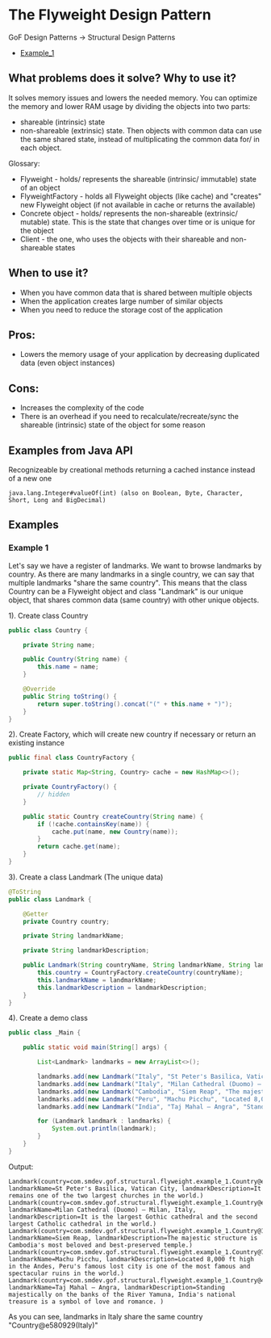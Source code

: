 # The Flyweight Design Pattern

GoF Design Patterns -> Structural Design Patterns

- [Example_1](https://github.com/Iretha/ebook-design-patterns/tree/master/src/com/smdev/gof/structural/flyweight) 

## What problems does it solve? Why to use it?
It solves memory issues and lowers the needed memory. 
You can optimize the memory and lower RAM usage by dividing the objects into two parts:
- shareable (intrinsic) state 
- non-shareable (extrinsic) state.
Then objects with common data can use the same shared state, instead of multiplicating the common data for/ in each object.

Glossary:
- Flyweight - holds/ represents the shareable (intrinsic/ immutable) state of an object
- FlyweightFactory - holds all Flyweight objects (like cache) and "creates" new Flyweight object (if not available in cache or returns the available)
- Concrete object - holds/ represents the non-shareable (extrinsic/ mutable) state. This is the state that changes over time or is unique for the object
- Client - the one, who uses the objects with their shareable and non-shareable states

## When to use it?
- When you have common data that is shared between multiple objects
- When the application creates large number of similar objects
- When you need to reduce the storage cost of the application

## Pros:
- Lowers the memory usage of your application by decreasing duplicated data (even object instances)

## Cons:
- Increases the complexity of the code
- There is an overhead if you need to recalculate/recreate/sync the shareable (intrinsic) state of the object for some reason

## Examples from Java API
Recognizeable by creational methods returning a cached instance instead of a new one
```
java.lang.Integer#valueOf(int) (also on Boolean, Byte, Character, Short, Long and BigDecimal)
```
## Examples

### Example 1

Let's say we have a register of landmarks. We want to browse landmarks by country. As there are many landmarks in a single country,
we can say that multiple landmarks "share the same country". This means that the class Country can be a Flyweight object 
and class "Landmark" is our unique object, that shares common data (same country) with other unique objects.

1). Create class Country
```java
public class Country {

    private String name;

    public Country(String name) {
        this.name = name;
    }

    @Override
    public String toString() {
        return super.toString().concat("(" + this.name + ")");
    }
}
```

2). Create Factory, which will create new country if necessary or return an existing instance
```java
public final class CountryFactory {

    private static Map<String, Country> cache = new HashMap<>();

    private CountryFactory() {
        // hidden
    }

    public static Country createCountry(String name) {
        if (!cache.containsKey(name)) {
            cache.put(name, new Country(name));
        }
        return cache.get(name);
    }
}
```
3). Create a class Landmark (The unique data)
```java
@ToString
public class Landmark {

    @Getter
    private Country country;

    private String landmarkName;

    private String landmarkDescription;

    public Landmark(String countryName, String landmarkName, String landmarkDescription) {
        this.country = CountryFactory.createCountry(countryName);
        this.landmarkName = landmarkName;
        this.landmarkDescription = landmarkDescription;
    }
}
```
4). Create a demo class
```java
public class _Main {

    public static void main(String[] args) {

        List<Landmark> landmarks = new ArrayList<>();

        landmarks.add(new Landmark("Italy", "St Peter's Basilica, Vatican City", "It remains one of the two largest churches in the world."));
        landmarks.add(new Landmark("Italy", "Milan Cathedral (Duomo) – Milan, Italy", "It is the largest Gothic cathedral and the second largest Catholic cathedral in the world."));
        landmarks.add(new Landmark("Cambodia", "Siem Reap", "The majestic structure is Cambodia's most beloved and best-preserved temple."));
        landmarks.add(new Landmark("Peru", "Machu Picchu", "Located 8,000 ft high in the Andes, Peru's famous lost city is one of the most famous and spectacular ruins in the world."));
        landmarks.add(new Landmark("India", "Taj Mahal – Angra", "Standing majestically on the banks of the River Yamuna, India's national treasure is a symbol of love and romance. "));

        for (Landmark landmark : landmarks) {
            System.out.println(landmark);
        }
    }
}
```
Output:
```
Landmark(country=com.smdev.gof.structural.flyweight.example_1.Country@e580929(Italy), landmarkName=St Peter's Basilica, Vatican City, landmarkDescription=It remains one of the two largest churches in the world.)
Landmark(country=com.smdev.gof.structural.flyweight.example_1.Country@e580929(Italy), landmarkName=Milan Cathedral (Duomo) – Milan, Italy, landmarkDescription=It is the largest Gothic cathedral and the second largest Catholic cathedral in the world.)
Landmark(country=com.smdev.gof.structural.flyweight.example_1.Country@1cd072a9(Cambodia), landmarkName=Siem Reap, landmarkDescription=The majestic structure is Cambodia's most beloved and best-preserved temple.)
Landmark(country=com.smdev.gof.structural.flyweight.example_1.Country@7c75222b(Peru), landmarkName=Machu Picchu, landmarkDescription=Located 8,000 ft high in the Andes, Peru's famous lost city is one of the most famous and spectacular ruins in the world.)
Landmark(country=com.smdev.gof.structural.flyweight.example_1.Country@4c203ea1(India), landmarkName=Taj Mahal – Angra, landmarkDescription=Standing majestically on the banks of the River Yamuna, India's national treasure is a symbol of love and romance. )

```
As you can see, landmarks in Italy share the same country "Country@e580929(Italy)"
